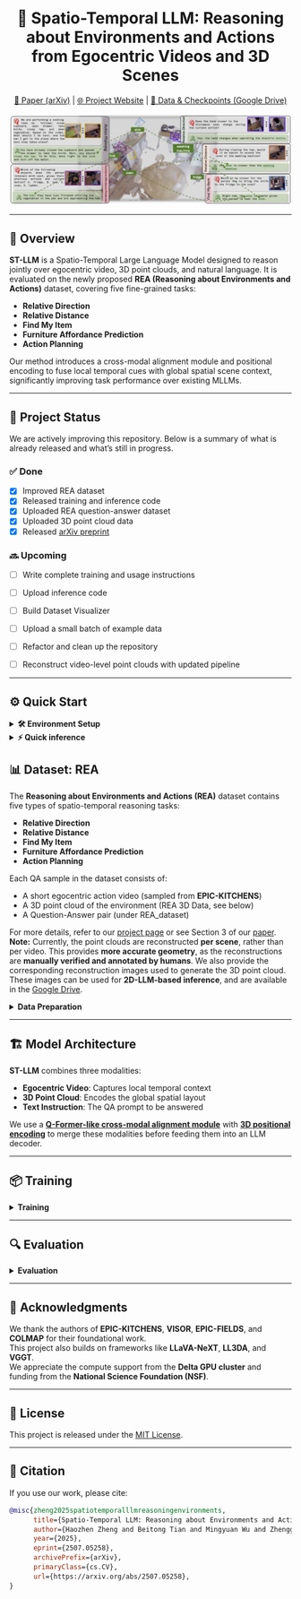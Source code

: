 <div align="center">

# 🧠 Spatio-Temporal LLM: Reasoning about Environments and Actions from Egocentric Videos and 3D Scenes

[📄 Paper (arXiv)](https://arxiv.org/abs/2507.05258) | [🌐 Project Website](https://zoezheng126.github.io/STLLM-website/) | [📁 Data & Checkpoints (Google Drive)](https://drive.google.com/drive/folders/1qX9Pn50NFR_dNuz6eH3TnQPZDtwQu0W8?usp=drive_link)

</div>

![teaser](properties/teaser-crop.jpg)

---

## 🧭 Overview

**ST-LLM** is a Spatio-Temporal Large Language Model designed to reason jointly over egocentric video, 3D point clouds, and natural language. It is evaluated on the newly proposed **REA (Reasoning about Environments and Actions)** dataset, covering five fine-grained tasks:

- **Relative Direction**
- **Relative Distance**
- **Find My Item**
- **Furniture Affordance Prediction**
- **Action Planning**

Our method introduces a cross-modal alignment module and positional encoding to fuse local temporal cues with global spatial scene context, significantly improving task performance over existing MLLMs.

---

## 🚧 Project Status

We are actively improving this repository. Below is a summary of what is already released and what’s still in progress.

### ✅ Done

- [x] Improved REA dataset
- [x] Released training and inference code
- [x] Uploaded REA question-answer dataset
- [x] Uploaded 3D point cloud data
- [x] Released [arXiv preprint](https://arxiv.org/abs/2507.05258)

### 🔜 Upcoming

- [ ] Write complete training and usage instructions
- [ ] Upload inference code
- [ ] Build Dataset Visualizer
- [ ] Upload a small batch of example data
- [ ] Refactor and clean up the repository
- [ ] Reconstruct video-level point clouds with updated pipeline


---

## ⚙️ Quick Start

<details>
<summary><b>🛠️ Environment Setup</b></summary>

Before installing our environment, please make sure to install the dependencies required by the following repositories:

- [OpenScene](https://github.com/pengsongyou/openscene)  
- [LLaVA-NeXT](https://github.com/LLaVA-VL/LLaVA-NeXT/tree/main)  

Please follow their instructions to set up the necessary libraries, as our code builds upon their dependency stacks.

---

We recommend using **Python 3.8** and **CUDA 11.8**.
Our code is tested with the following package versions:

- `torch==2.4.1`  
- `accelerate==1.0.1`  
- `transformers==4.40.0.dev0`  
- `setuptools==69.5.1`  
- `pydantic==1.10.8`  

To install dependencies:

```bash
pip install -r requirements.txt  # (to be provided)
```
After that, build the ```pointnet2```:
```bash
cd LLaVA-NeXT/llava/model/openscene/third_party/pointnet2
python setup.py install
```
</details>

<details>
<summary><b>⚡ Quick inference</b></summary>
  
We provide a simple script to run inference on a sample REA QA example. Make sure the pretrained weights and sample data are properly downloaded.
```
(coming soon, currently eval code)
python LLaVA-NeXT/llava/train/inference.py
```

</details>



## 📊 Dataset: REA

The **Reasoning about Environments and Actions (REA)** dataset contains five types of spatio-temporal reasoning tasks:

- **Relative Direction**
- **Relative Distance**
- **Find My Item**
- **Furniture Affordance Prediction**
- **Action Planning**

Each QA sample in the dataset consists of:

- A short egocentric action video (sampled from **EPIC-KITCHENS**)
- A 3D point cloud of the environment (REA 3D Data, see below)
- A Question-Answer pair (under REA_dataset)

For more details, refer to our [project page](https://zoezheng126.github.io/STLLM-website/) or see Section 3 of our [paper](https://arxiv.org/abs/2507.05258). **Note:** Currently, the point clouds are reconstructed **per scene**, rather than per video. This provides **more accurate geometry**, as the reconstructions are **manually verified and annotated by humans**. We also provide the corresponding reconstruction images used to generate the 3D point cloud. These images can be used for **2D-LLM-based inference**, and are available in the [Google Drive](https://drive.google.com/file/d/1-FkbCSd6XMYV6IXospfXnAqeh6yfX2st/view?usp=drive_link). 

<details>
<summary><b>Data Preparation</b></summary>

Before using our data or running any code, please download the **EPIC-KITCHENS** dataset (RGB video frames).  
We use the **downsampled version** of the videos for all processing.

- Official website: [https://epic-kitchens.github.io/epic-fields/](https://epic-kitchens.github.io/epic-fields/)
- Download the RGB frames (downsampled version) following their instructions.

### 📁 REA 3D Data
We release the 3D data on [Google Drive](https://drive.google.com/file/d/19KF-R6f1BcwnZHhZO_kmOlV68VoYSPrY/view?usp=drive_link).
This package contains:

- **Point clouds** reconstructed for each scene
- **Camera poses** for the egocentric action video  
  (32 uniformly sampled frames per clip)

Instructions to place the data: To be provided.
</details>

---

## 🏗️ Model Architecture

**ST-LLM** combines three modalities:

- **Egocentric Video**: Captures local temporal context  
- **3D Point Cloud**: Encodes the global spatial layout  
- **Text Instruction**: The QA prompt to be answered  

We use a [**Q-Former-like cross-modal alignment module**](LLaVA-NeXT/llava/train/aligner.py) with [**3D positional encoding**](LLaVA-NeXT/llava/train/ray_encoder.py) to merge these modalities before feeding them into an LLM decoder.  

---

## 📦 Training

<details>
<summary><b>Training </b></summary>

```bash
bash LLaVA-NeXT/scripts/video/train/stllm_rea_train.sh
```
</details>

---

## 🔍 Evaluation

<details>
<summary><b>Evaluation </b></summary>

```bash
cd baseline_inference
```
To Evaluate LLaVA-Video-7B-Qwen2
```
python llava_video_qwen2_inference.py --start 0 --end -1 --cuda 0 \
    --json_path ../REA_dataset/qa_val_1757_v20.json \
    --rgb_dir /path/to/EPIC-KITCHENS/rgb \
    --pretrained lmms-lab/LLaVA-Video-7B-Qwen2 \
    --model_name llava_qwen \
    --scene_level_recon True \
    --pcd_folder /path/to/epic-kitchens-vggt-anyloc-val-scene
```

To evaluate LLaVA-OV-Qwen2-7B
```
python llava_video_qwen2_inference.py --start 0 --end -1 --cuda 0 \
    --json_path ../REA_dataset/qa_val_1757_v20.json \
    --rgb_dir /path/to/EPIC-KITCHENS/rgb \
    --pretrained lmms-lab/llava-onevision-qwen2-7b-ov \
    --model_name llava_qwen \
    --scene_level_recon True \
    --pcd_folder /path/to/epic-kitchens-vggt-anyloc-val-scene
```

To evaluate Qwen2-VL-7B-Instruct    
Modify the paths in the main function and run
```
python qwen2vl7binstruct_inference.py
```
</details>

---

## 🙏 Acknowledgments

We thank the authors of **EPIC-KITCHENS**, **VISOR**, **EPIC-FIELDS**, and **COLMAP** for their foundational work.  
This project also builds on frameworks like **LLaVA-NeXT**, **LL3DA**, and **VGGT**.  
We appreciate the compute support from the **Delta GPU cluster** and funding from the **National Science Foundation (NSF)**.

---

## 📜 License

This project is released under the [MIT License](LICENSE).

---

## 🔗 Citation

If you use our work, please cite:

```bibtex
@misc{zheng2025spatiotemporalllmreasoningenvironments,
      title={Spatio-Temporal LLM: Reasoning about Environments and Actions}, 
      author={Haozhen Zheng and Beitong Tian and Mingyuan Wu and Zhenggang Tang and Klara Nahrstedt and Alex Schwing},
      year={2025},
      eprint={2507.05258},
      archivePrefix={arXiv},
      primaryClass={cs.CV},
      url={https://arxiv.org/abs/2507.05258}, 
}

